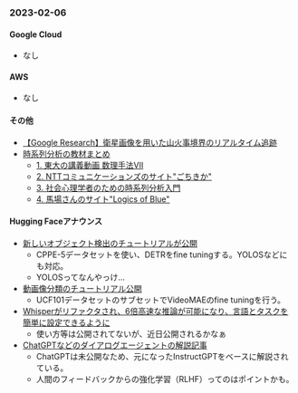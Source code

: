 ### 2023-02-06

#### Google Cloud

- なし

#### AWS

- なし

#### その他

- [【Google Research】衛星画像を用いた山火事境界のリアルタイム追跡](https://ai.googleblog.com/2023/02/real-time-tracking-of-wildfire.html)
- [時系列分析の教材まとめ](https://twitter.com/developer_quant/status/1622110181869117440?s=12&t=Vvh0xlwRpGpJodGGXpabWA)
  - [1. 東大の講義動画 数理手法Ⅶ](https://ocwx.ocw.u-tokyo.ac.jp/course_11416/)
  - [2. NTTコミュニケーションズのサイト"ごちきか"](https://gochikika.ntt.com/index.html)
  - [3. 社会心理学者のための時系列分析入門](https://slideshare.net/MasashiKomori/ss-137269074)
  - [4. 馬場さんのサイト"Logics of Blue"](https://logics-of-blue.com/tag/%e6%99%82%e7%b3%bb%e5%88%97%e5%88%86%e6%9e%90/)

#### Hugging Faceアナウンス

- [新しいオブジェクト検出のチュートリアルが公開](https://huggingface.co/docs/transformers/main/en/tasks/object_detection)
  - CPPE-5データセットを使い、DETRをfine tuningする。YOLOSなどにも対応。
  - YOLOSってなんやっけ…
- [動画像分類のチュートリアル公開](https://huggingface.co/docs/transformers/main/en/tasks/video_classification)
  - UCF101データセットのサブセットでVideoMAEのfine tuningを行う。
- [Whisperがリファクタされ、6倍高速な推論が可能になり、言語とタスクを簡単に設定できるように](https://twitter.com/art_zucker/status/1618314057718853633)
  - 使い方等は公開されてないが、近日公開されるかなぁ
- [ChatGPTなどのダイアログエージェントの解説記事](https://huggingface.co/blog/dialog-agents)
  - ChatGPTは未公開なため、元になったInstructGPTをベースに解説されている。
  - 人間のフィードバックからの強化学習（RLHF）ってのはポイントかも。